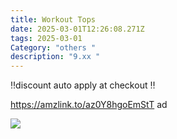 ```yaml
---
title: Workout Tops
date: 2025-03-01T12:26:08.271Z
tags: 2025-03-01
Category: "others "
description: "9.xx "
---
```

‼️discount auto apply at checkout ‼️ 

https://amzlink.to/az0Y8hgoEmStT  ad <!--StartFragment-->

![](https://m.media-amazon.com/images/I/718gUoDyHpL._AC_SX569_.jpg)

<!--EndFragment-->